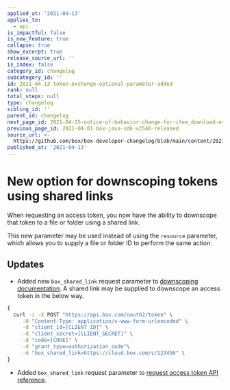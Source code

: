 ```yaml
---
applied_at: '2021-04-13'
applies_to:
  - api
is_impactful: false
is_new_feature: true
collapse: true
show_excerpt: true
release_source_url: ''
is_index: false
category_id: changelog
subcategory_id: ''
id: 2021-04-13-token-exchange-optional-parameter-added
rank: null
total_steps: null
type: changelog
sibling_id: ''
parent_id: changelog
next_page_id: 2021-04-15-notice-of-behavior-change-for-item_download-events
previous_page_id: 2021-04-01-box-java-sdk-v2540-released
source_url: >-
  https://github.com/box/box-developer-changelog/blob/main/content/2021/04-13-token-exchange-optional-parameter-added.md
published_at: '2021-04-13'
---
```

# New option for downscoping tokens using shared links
When requesting an access token, you now have the ability to downscope that token to a file or folder using a shared link.

This new parameter may be used instead of using the `resource` parameter, which allows you to supply a file or folder ID to perform the same action.

<!-- more -->

## Updates
- Added new `box_shared_link` request parameter to [downscoping documentation][1]. A shared link may be supplied to downscope an access token in the below way.

```bash
{
  curl -i -X POST "https://api.box.com/oauth2/token" \
     -H "Content-Type: application/x-www-form-urlencoded" \
     -d "client_id=[CLIENT_ID]" \
     -d "client_secret=[CLIENT_SECRET]" \
     -d "code=[CODE]" \
     -d "grant_type=authorization_code"\
     -d "box_shared_link=https://cloud.box.com/s/123456" \
}
```
- Added `box_shared_link` request parameter to [request access token API reference][2].

[1]: https://developer.box.com/guides/authentication/access-tokens/downscope/#downscoping-in-practice
[2]: https://developer.box.com/reference/post-oauth2-token/#request